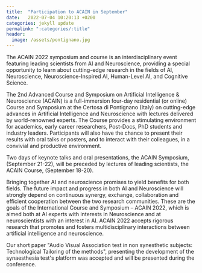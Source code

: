 ```yaml
---
title:  "Participation to ACAIN in September"
date:   2022-07-04 10:20:13 +0200
categories: jekyll update
permalink: ":categories/:title"
header:
  image: /assets/pontignano.jpg
---
```


The ACAIN 2022 symposium and course is an interdisciplinary event featuring leading scientists from AI and Neuroscience, providing a special opportunity to learn about cutting-edge research in the fields of AI, Neuroscience, Neuroscience-Inspired AI, Human-Level AI, and Cognitive Science.

The 2nd Advanced Course and Symposium on Artificial Intelligence  & Neuroscience (ACAIN) is a full-immersion four-day residential (or online) Course and Symposium at the Certosa di Pontignano (Italy) on cutting-edge advances in Artificial Intelligence and Neuroscience with lectures delivered by world-renowned experts. The Course provides a stimulating environment for academics, early career researchers, Post-Docs, PhD students and industry leaders. Participants will also have the chance to present their results with oral talks or posters, and to interact with their colleagues, in a convivial and productive environment.

Two days of keynote talks and oral presentations, the ACAIN Symposium, (September 21-22), will be preceded by lectures of leading scientists, the ACAIN Course, (September 18-20).

Bringing together AI and neuroscience promises to yield benefits for both fields. The future impact and progress in both AI and Neuroscience will strongly depend on continuous synergy, exchange, collaboration and efficient cooperation between the two research communities.  These are the goals of the International Course and Symposium – ACAIN 2022, which is aimed both  at AI experts with interests in Neuroscience and at neuroscientists with an interest in AI.  ACAIN 2022 accepts rigorous research that promotes and fosters multidisciplinary interactions between artificial intelligence and neuroscience.

Our short paper "Audio Visual Association test in non synesthetic subjects: Technological Tailoring of the methods", presenting the development of the synaesthesia test's platform was accepted and will be presented during the conference.
